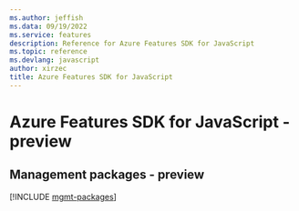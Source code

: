 ```yaml
---
ms.author: jeffish
ms.data: 09/19/2022
ms.service: features
description: Reference for Azure Features SDK for JavaScript
ms.topic: reference
ms.devlang: javascript
author: xirzec
title: Azure Features SDK for JavaScript
---
```

# Azure Features SDK for JavaScript - preview

## Management packages - preview
[!INCLUDE [mgmt-packages](features-mgmt-index.md)]